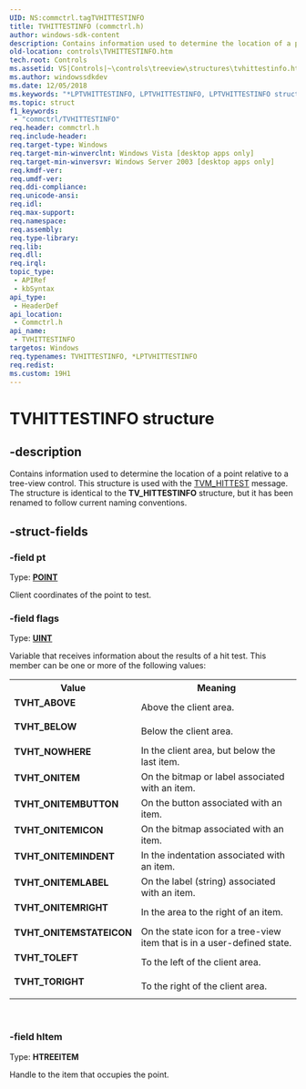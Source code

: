 ```yaml
---
UID: NS:commctrl.tagTVHITTESTINFO
title: TVHITTESTINFO (commctrl.h)
author: windows-sdk-content
description: Contains information used to determine the location of a point relative to a tree-view control.
old-location: controls\TVHITTESTINFO.htm
tech.root: Controls
ms.assetid: VS|Controls|~\controls\treeview\structures\tvhittestinfo.htm
ms.author: windowssdkdev
ms.date: 12/05/2018
ms.keywords: "*LPTVHITTESTINFO, LPTVHITTESTINFO, LPTVHITTESTINFO structure pointer [Windows Controls], TVHITTESTINFO, TVHITTESTINFO structure [Windows Controls], TVHT_ABOVE, TVHT_BELOW, TVHT_NOWHERE, TVHT_ONITEM, TVHT_ONITEMBUTTON, TVHT_ONITEMICON, TVHT_ONITEMINDENT, TVHT_ONITEMLABEL, TVHT_ONITEMRIGHT, TVHT_ONITEMSTATEICON, TVHT_TOLEFT, TVHT_TORIGHT, _win32_TVHITTESTINFO, _win32_TVHITTESTINFO_cpp, commctrl/LPTVHITTESTINFO, commctrl/TVHITTESTINFO, controls.TVHITTESTINFO, controls._win32_TVHITTESTINFO"
ms.topic: struct
f1_keywords: 
 - "commctrl/TVHITTESTINFO"
req.header: commctrl.h
req.include-header: 
req.target-type: Windows
req.target-min-winverclnt: Windows Vista [desktop apps only]
req.target-min-winversvr: Windows Server 2003 [desktop apps only]
req.kmdf-ver: 
req.umdf-ver: 
req.ddi-compliance: 
req.unicode-ansi: 
req.idl: 
req.max-support: 
req.namespace: 
req.assembly: 
req.type-library: 
req.lib: 
req.dll: 
req.irql: 
topic_type:
 - APIRef
 - kbSyntax
api_type:
 - HeaderDef
api_location:
 - Commctrl.h
api_name:
 - TVHITTESTINFO
targetos: Windows
req.typenames: TVHITTESTINFO, *LPTVHITTESTINFO
req.redist: 
ms.custom: 19H1
---
```


# TVHITTESTINFO structure


## -description


Contains information used to determine the location of a point relative to a tree-view control. This structure is used with the <a href="https://docs.microsoft.com/windows/desktop/Controls/tvm-hittest">TVM_HITTEST</a> message. The structure is identical to the 
			<b>TV_HITTESTINFO</b> structure, but it has been renamed to follow current naming conventions. 


## -struct-fields




### -field pt

Type: <b><a href="https://docs.microsoft.com/previous-versions/dd162805(v=vs.85)">POINT</a></b>

Client coordinates of the point to test. 


### -field flags

Type: <b><a href="https://docs.microsoft.com/windows/desktop/WinProg/windows-data-types">UINT</a></b>

Variable that receives information about the results of a hit test. This member can be one or more of the following values: 

<table>
<tr>
<th>Value</th>
<th>Meaning</th>
</tr>
<tr>
<td width="40%"><a id="TVHT_ABOVE"></a><a id="tvht_above"></a><dl>
<dt><b>TVHT_ABOVE</b></dt>
</dl>
</td>
<td width="60%">
Above the client area. 

</td>
</tr>
<tr>
<td width="40%"><a id="TVHT_BELOW"></a><a id="tvht_below"></a><dl>
<dt><b>TVHT_BELOW</b></dt>
</dl>
</td>
<td width="60%">
Below the client area. 

</td>
</tr>
<tr>
<td width="40%"><a id="TVHT_NOWHERE"></a><a id="tvht_nowhere"></a><dl>
<dt><b>TVHT_NOWHERE</b></dt>
</dl>
</td>
<td width="60%">
In the client area, but below the last item. 

</td>
</tr>
<tr>
<td width="40%"><a id="TVHT_ONITEM"></a><a id="tvht_onitem"></a><dl>
<dt><b>TVHT_ONITEM</b></dt>
</dl>
</td>
<td width="60%">
On the bitmap or label associated with an item. 

</td>
</tr>
<tr>
<td width="40%"><a id="TVHT_ONITEMBUTTON"></a><a id="tvht_onitembutton"></a><dl>
<dt><b>TVHT_ONITEMBUTTON</b></dt>
</dl>
</td>
<td width="60%">
On the button associated with an item. 

</td>
</tr>
<tr>
<td width="40%"><a id="TVHT_ONITEMICON"></a><a id="tvht_onitemicon"></a><dl>
<dt><b>TVHT_ONITEMICON</b></dt>
</dl>
</td>
<td width="60%">
On the bitmap associated with an item. 

</td>
</tr>
<tr>
<td width="40%"><a id="TVHT_ONITEMINDENT"></a><a id="tvht_onitemindent"></a><dl>
<dt><b>TVHT_ONITEMINDENT</b></dt>
</dl>
</td>
<td width="60%">
In the indentation associated with an item. 

</td>
</tr>
<tr>
<td width="40%"><a id="TVHT_ONITEMLABEL"></a><a id="tvht_onitemlabel"></a><dl>
<dt><b>TVHT_ONITEMLABEL</b></dt>
</dl>
</td>
<td width="60%">
On the label (string) associated with an item. 

</td>
</tr>
<tr>
<td width="40%"><a id="TVHT_ONITEMRIGHT"></a><a id="tvht_onitemright"></a><dl>
<dt><b>TVHT_ONITEMRIGHT</b></dt>
</dl>
</td>
<td width="60%">
In the area to the right of an item. 

</td>
</tr>
<tr>
<td width="40%"><a id="TVHT_ONITEMSTATEICON"></a><a id="tvht_onitemstateicon"></a><dl>
<dt><b>TVHT_ONITEMSTATEICON</b></dt>
</dl>
</td>
<td width="60%">
On the state icon for a tree-view item that is in a user-defined state. 

</td>
</tr>
<tr>
<td width="40%"><a id="TVHT_TOLEFT"></a><a id="tvht_toleft"></a><dl>
<dt><b>TVHT_TOLEFT</b></dt>
</dl>
</td>
<td width="60%">
To the left of the client area. 

</td>
</tr>
<tr>
<td width="40%"><a id="TVHT_TORIGHT"></a><a id="tvht_toright"></a><dl>
<dt><b>TVHT_TORIGHT</b></dt>
</dl>
</td>
<td width="60%">
To the right of the client area. 

</td>
</tr>
</table>
 


### -field hItem

Type: <b>HTREEITEM</b>

Handle to the item that occupies the point. 

